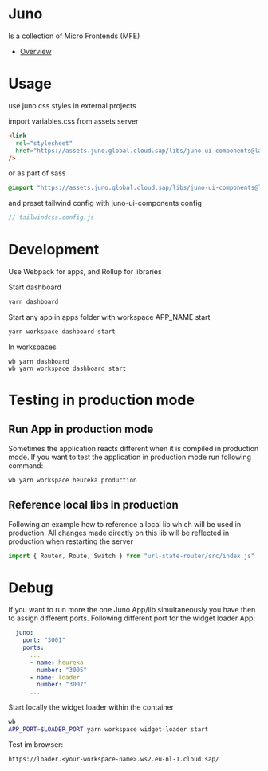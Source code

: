 # Juno

Is a collection of Micro Frontends (MFE)

- [Overview](https://assets.juno.global.cloud.sap)

# Usage

use juno css styles in external projects

import variables.css from assets server

```html
<link
  rel="stylesheet"
  href="https://assets.juno.global.cloud.sap/libs/juno-ui-components@latest/build/lib/variables.css"
/>
```

or as part of sass

```sass
@import "https://assets.juno.global.cloud.sap/libs/juno-ui-components@latest/build/lib/variables.css";
```

and preset tailwind config with juno-ui-components config

```js
// tailwindcss.config.js
```

# Development

Use Webpack for apps, and Rollup for libraries

Start dashboard

```bash
yarn dashboard
```

Start any app in apps folder with workspace APP_NAME start

```bash
yarn workspace dashboard start
```

In workspaces

```
wb yarn dashboard
wb yarn workspace dashboard start
```

# Testing in production mode

## Run App in production mode

Sometimes the application reacts different when it is compiled in production mode. If you want to test the application in production mode run following command:

```bash
wb yarn workspace heureka production
```

## Reference local libs in production

Following an example how to reference a local lib which will be used in production. All changes made
directly on this lib will be reflected in production when restarting the server

```js
import { Router, Route, Switch } from "url-state-router/src/index.js"
```

# Debug

If you want to run more the one Juno App/lib simultaneously you have then to assign different ports.
Following different port for the widget loader App:

```yaml
  juno:
    port: "3001"
    ports:
      ...
      - name: heureka
        number: "3005"
      - name: loader
        number: "3007"
      ...
```

Start locally the widget loader within the container

```bash
wb
APP_PORT=$LOADER_PORT yarn workspace widget-loader start
```

Test im browser:

```
https://loader.<your-workspace-name>.ws2.eu-nl-1.cloud.sap/
```
